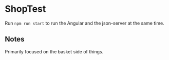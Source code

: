 # ShopTest

Run `npm run start` to run the Angular and the json-server at the same time.

## Notes
Primarily focused on the basket side of things.
